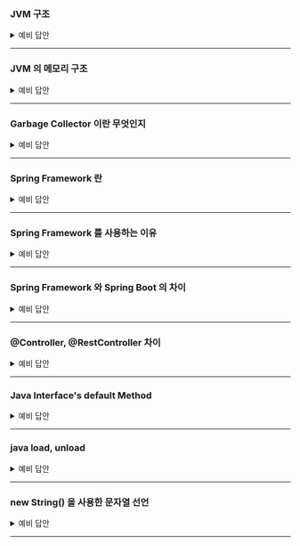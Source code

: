 ### JVM 구조

<details>
    <summary> 예비 답안 </summary>
    <br />

- `jvm` 은 자바 가상 머신입니다. 
    - 자바와 운영체제 사이에서 중개자 역할을 수행하며 자바가 운영체제에 구애받지 않고 프로그램을 실행할 수 있도록 도와줍니다.
- JVM 의 구조는 
    - JVM 내로 클래스 파일을 로드하고, 링크를 통해 배치하는 작업을 수행하는 모듈인 `Class Loader`
    - 클래스 로더를 통해 JVM 내의 Runtime Data Area 에 배치된 바이트 코드들을 명령어 단위로 실행하는 `Execution Engine`
    - 힙 메모리 영역에 생성된 객체들 중에서 참조되지 않은 객체들(Unreachable)을 탐색 후, 제거하는 역할을 하는 `Garbage Collector`
    - JVM 의 메모리 영역으로, 자바 애플리케이션을 실행할 때 사용되는 데이터들을 적재하는 영역인 `Runtime Data Area`
    
```
jvm 은 크게 jvm 내로 클래스 파일을 로드하고, 링크를 통해 배치하는 작업을 수행하는 모듈인 클래스 로더(Class Loader), jvm 내의 Runtime Data Area에 배치된 코드들을 명령어 단위로 실행하는 실행 엔진(Execution Engine), JVM 의 메모리 영역으로, 자바 애플리 케이션을 실행할 때 사용되는 데이터들을 적재하는 런타임 데이터 영역(Runtime Data Area), 힙 메모리 영역에 더 이상 참조되지 않는 객체들을 탐색 후 제거하는 역할을 하는 갈비지 컬렉터(Garbage Collector)으로 구성됩니다.
```
</details>

-----------------------

### JVM 의 메모리 구조

<details>
    <summary> 예비 답안 </summary>
    <br />

- JVM 의 메모리 구조는 모든 쓰레드에서 공유되는 Method 영역과 Heap 영역, 나머지 영역인 PC Register, Stack, Native Method Stack 영역으로 구분할 수 있습니다.

    - `Method 영역` → 모든 스레드가 공유하는 영역으로, 클래스/인터페이스/메소드/필드/static 변수 등의 바이트 코드를 보관합니다.
    - `Heap 영역` → 모든 스레드가 공유하는 영역으로, new 키워드로 생성된 모든 객체와 배열이 저장되는 영역입니다. 또한 메소드 영역에 로드된 클래스만 생성이 가능하고 GC 가 참조되지 않는 메모리를 확인하고 제거하는 영역입니다.
    - `PC Register` → 스레드가 시작될 때 생성되며, 스레드가 어떤 부분을 무슨 명령어로 실행해야 할 지에 대한 기록을 하는 부분으로, JVM 명령의 주소를 가집니다.
    - `Stack` → 메서드 호출 시마다 각각의 스택 프레임이 생성됩니다. 그리고 메서드 안에서 사용되는 값들을 저장하고, 호출된 메서드의 매개변수, 지역변수, 리턴 값 및 연산 시 일어나는 값들을 임시로 저장하며 메서드 수행이 끝나면 프레임별로 됩니다.
    - `Native Method Stack` → 자바 외의 언어로 작성된 네이티브 코드를 위한 스택입니다.

```
JVM 의 메모리 구조는 모든 쓰레드에서 공유되는 Method 영역과 Heap 영역, 나머지 영역인 PC Register, Stack, Native Method Stack 영역으로 구분할 수 있습니다.
클래스, 인터페이스, 메소드, 필드, static 변수 등의 데이터를 보관하는 Method 영역, new 키워드로 생성된 모든 객체와 배열이 저장되는 영역인 Heap 영역, 쓰레드가 어떤 부분을 무슨 명령으로 실행해야할 지에 대한 기록을 하는 부분으로 현재 수행중인 JVM 명령의 주소를 갖는 PC Register 영역, 자바 외 언어로 작성된 네이티브 코드를 위한 메모리 영역인 Native method stack 영역, 메서드 호출 시마다 각각의 스택 프레임이 생성되며 메서드 안에서 사용되는 값들을 저장하고, 호출된 메서드의 매개변수, 지역변수, 리턴 값 및 연산 시 일어나는 값들을 임시로 저장하는 Stack 영역이 있습니다.
```

</details>

-----------------------

### Garbage Collector 이란 무엇인지

<details>
    <summary> 예비 답안 </summary>
    <br />

- GC, 가비지 컬렉션은 JVM의 Heap 영역에서 더 이상 참조되지 않는 객체를 일정 주기로 찾아내고 메모리를 회수하는 기능입니다.
- 프로그램이 사용하지 않는 메모리를 주기적으로 해제함으로써 애플리케이션의 안전성과 지속 가능성을 유지합니다.
- 힙 영역은 Young 과 Old Generation 영역으로 나뉘는데, 이 영역은 Minor GC 와 Full GC 를 판가름하는 대상입니다.
    - `Young Generation` 영역은 짧게 살아남는 메모리들이 존재하는 공간입니다. 모든 객체는 처음에는 Young Generation 에 생성되며, Young Generation 의 공간은 Old Generation 에 비해 상대적으로 적기 때문에 메모리 상의 객체를 찾아 제거하는데 적은 시간이 걸립니다. (Minor GC)
    - 새롭게 생성되는 객체는 Young Generation 영역 중 `Eden` 에서 생성되며, Eden 공간이 가득차면 MinorGC가 동작하여 생존한 객체가 증가된 age-bit과 함께 `Survivor0` 영역으로 넘어가게 됩니다.
    - 위의 과정을 통해 Young Generation 의 마지막 영역인 `Survivor1` 영역의 GC에서도 살아남는다면 Old Generation 영역으로 넘어가게 됩니다.
    - `Old Generation` 은 길게 살아남는 메모리들이 존재하는 공간입니다. Old Generation의 객체들은 처음에는 Young Generation 에 의해 시작되었으나, GC 과정 중에 제거되지 않은 경우 Old Generation로 이동합니다. (Major GC)
    - Old Generation 에서 발생하는 Major GC 는 매우 큰 공간이기 때문에 데이터를 지우는데 많은 시간이 소요되며, Major GC 가 발생하면 Thread 가 멈추고(Stop The World) Mark and Sweep 작업을 해야 해서 CPU에 부하를 줄 수 있습니다.

### Mark And Sweep
![poster](../image/jvm/ms.png)

Mark-Sweep 이란 다양한 GC에서 사용되는 객체를 솎아내는 내부 알고리즘입니다. 가비지 컬렉션이 동작하는 기초적인 청소 과정이라고 생각하면 됩니다.

원리는 가비지 컬렉션이 될 대상 객체를 `식별(Mark)`하고 `제거(Sweep)`하며 객체가 제거되어 파편화된 메모리 영역을 앞에서부터 `채워나가는 작업(Compaction)`을 수행하게 됩니다.

- Mark 과정 : 먼저 `Root Space` 로부터 그래프 순회를 통해 연결된 객체들을 찾아내어 각각 어떤 객체를 참조하고 있는지 찾아서 마킹합니다.
- Sweep 과정 : 참조하고 있지 않은 객체, 즉 Unreachable 객체들을 Heap 에서 제거합니다.
- Compact 과정 : Sweep 후에 분산된 객체들을 Heap의 시작 주소로 모아 메모리가 할당된 부분과 그렇지 않은 부분으로 압축합니다. (가비지 컬렉터 종류에 따라 하지 않는 경우도 존재합니다.)

⭐️ Mark And Sweep 방식은 루트로 부터 해당 객체에 접근이 가능한지가 해제의 기준이 됩니다. JVM GC에서의 Root Space는 `Heap 메모리 영역을 참조`하는 method area, static 변수, stack, native method stack 이 있습니다.

</details>

-----------------------

### Spring Framework 란

<details>
    <summary> 예비 답안 </summary>
    <br />

- 자바 기반 애플리케이션 개발을 지원하는 오픈 소스 프레임워크 입니다.
- 엔터프라이즈급 애플리케이션을 개발하기 위한 모든 기능을 종합적으로 제공하는 경량화된 솔루션입니다.
    - 대규모 데이터 처리와 트랜잭션이 동시에 여러 사용자로부터 행해지는 매우 큰 규모의 환경을 매니징하는 엔터프라이즈 환경
- Spring Framework 는 경량 컨테이너로 자바 객체를 담고 직접 관리합니다.
    
</details>

-----------------------

### Spring Framework 를 사용하는 이유

<details>
    <summary> 예비 답안 </summary>
    <br />

- 생산성을 높이고 유지보수를 용이하게 할 수 있습니다. 
- 프로젝트를 여러 모듈로 나눠, 각 모듈이 독립적으로 개발/배포/테스트가 가능하게 할 수 있습니다.
    - 모듈화된 아키텍처를 구현할 수 있으며 Spring 은 다양한 기술과 통합이 가능합니다.
    - 필요에 따라 새 기능을 추가하거나 확장에 용이합니다.

- 특징
1. `IoC` → `객체 생성과 의존성 관리를 개발자가 아닌 프레임워크가 대신 처리하여 코드의 결합도를 낮추고 테스트를 용이하게 만든다.` 즉, 객체를 매번 new 로 생성하지 않고, 컨테이너가 필요 시 주입하기 때문에 코드의 복잡성을 줄이고, 개발자가 비즈니스 로직에만 집중할 수 있게 해줍니다.
2. `AOP` → 로깅, 트랜잭션 관리와 같은 횡단 관심사를 분리해 코드의 가독성과 재사용성을 높인다. 즉, 공통된 기능을 비즈니스 로직과 분리할 수 있다는 장점으로 유지보수에 용이하다.
3. `DI` → `의존성 주입, 클래스 간 결합도를 낮추고, 새로운 요구사항에 맞춰 변경해야 할 부분을 최소화 할 수 있습니다`. 특정 구현체가 변경 시 인터페이스를 통해 쉽게 교체가 가능합니다.
4. `데이터 접근 간소화` → JDBC, JPA 와 같은 데이터 접근 기술과의 통합을 제공하여 데이터 처리를 간단하게 만들어줍니다. 즉, 데이터베이스 작업에 필요한 반복적인 코드를 대폭 줄일 수 있습니다.
5. `모듈화된 설계` → Core, Data Access, Web, Security 등 다양한 모듈로 구성되어 필요에 따라 선택적으로 사용할 수 있다.
6. 유연한 설정 방식 → XML, Java Config, 어노테이션 기반 설정을 모두 지원한다. 즉, 설정 파일의 중앙화 때문에 환경 변화에 유연하게 대응이 가능합니다.
    
</details>

-----------------------

### Spring Framework 와 Spring Boot 의 차이

<details>
    <summary> 예비 답안 </summary>
    <br />

### Spring Framework 와 Spring Boot 의 차이

1. **설정의 단순화**: 
Spring Framework를 사용하여 애플리케이션을 설정하려면 XML 또는 Java 기반의 설정이 필요하며, 데이터 소스, 뷰 리졸버, 컴포넌트 스캔 등 많은 세부 사항을 처리해야 한다. 반면에 Spring Boot는 이러한 설정을 자동화해준다. Spring Boot는 '의견을 가진(opinionated)' 설정을 통해 애플리케이션 개발에 최적화된 기본 설정을 제공한다.
2. **내장 서버**: 
Spring Framework 애플리케이션을 실행하려면 별도의 서버(WAS)가 필요하다. 반면에 Spring Boot는 Tomcat, Jetty, Undertow 등의 서버를 내장하고 있어, 별도의 WAS 설치 없이 애플리케이션을 실행할 수 있다.
3. **스타터 의존성**: 
Spring Boot는 스타터 의존성을 제공한다. 이는 필요한 라이브러리들을 그룹화하여 제공하므로, 개별적인 라이브러리를 찾고 추가하는 번거로움을 줄여준다.
4. **Actuator**: 
Spring Boot Actuator는 애플리케이션의 모니터링과 관리를 위한 기능을 제공한다. 이는 Spring Framework 자체에는 포함되어 있지 않는 기능이다.

### Spring Boot 가 가지고 있는 추가적인 기능

1. **YAML 지원**: 
Spring Boot는 설정 파일을 작성할 때 Java나 XML 뿐만 아니라 YAML 파일도 지원한다. 
이는 구조화된 데이터를 표현하는 데 매우 유용한 형식으로, 특히 복잡한 데이터 구조를 다룰 때 가독성이 더 좋다.
2. **Spring Boot DevTools**: 
Spring Boot는 개발 중에 애플리케이션을 자동으로 재시작하고, 라이브 리로드를 제공하는 DevTools를 제공한다. 
이는 개발 과정을 더욱 효율적으로 만들어 준다.
3. **배너 커스터마이징**: 
Spring Boot는 애플리케이션 시작 시 나타나는 배너를 커스터마이징 할 수 있게 해준다. 
이는 사소한 기능일 수 있지만, 애플리케이션의 개성을 표현하거나 명확한 식별 정보를 제공하는 데 도움이 될 수 있다.
4. **스프링 부트의 Executable JARs/WARs**: 
스프링 부트는 실행 가능한 JARs 또는 WARs 생성이 가능하며, 이는 단독으로 실행 가능한 스프링 애플리케이션을 만드는데 매우 편리하다.
이는 전통적인 WAR 파일 배포와 비교하여 배포와 실행을 단순화한다.

```
Spring Boot는 Spring Framework 위에 구축되어 동일한 기술 스택을 사용하지만, 설정의 자동화, 내장 서버, 스타터 의존성 등을 통해 개발과 배포 과정을 대폭 단순화시켜준다. 
이는 개발자가 복잡한 설정과 인프라에 대한 걱정 없이 비즈니스 로직에 집중하게 해준다는 장점이 있다.
```

https://www.inflearn.com/blogs/3315?gad_source=1&gclid=CjwKCAiAiOa9BhBqEiwABCdG81uOlX88AWI7HFBQmJDPDzUyQ9o4j7AgZ4JVQpAt9F6wY3yVRiVD1RoC3g0QAvD_BwE

    
</details>

-----------------------

### @Controller, @RestController 차이

<details>
    <summary> 예비 답안 </summary>
    <br />

- @Controller 는 기본 반환 방식이 View 이름(String) 이며, HTML 페이지 반환 등 템플릿 기반 응답에 사용됩니다.

```java
@Controller
public class PageController {

    @GetMapping("/hello")
    public String hello(Model model) {
        model.addAttribute("message", "Hello!");
        return "hello";  // templates/hello.html 렌더링
    }
}
```

- @RestController 는 기본 반환 방식이 JSON, XML(객체 직렬화) 이며, REST API 응답에 사용됩니다.(주로 JSON 반환)

```java
@RestController
public class ApiController {

    @GetMapping("/api/hello")
    public Map<String, String> hello() {
        return Map.of("message", "Hello!");
        // JSON: { "message": "Hello!" }
    }
}
```
- @Controller + @ResponseBody 의 조합
- 반환값을 HTTP 응답 본문(body) 에 바로 JSON/XML 등으로 전송
- RESTful API 개발에 최적화
    
</details>

-----------------------

### Java Interface's default Method

<details>
    <summary> 예비 답안 </summary>
    <br />

- java 8 이 등장하면서 인터페이스 개념에 디폴트 메서드(default Method) 를 사용할 수 있게 되었습니다. 원래 기존의 인터페이스는 추상 메서드만 존재할 수 있었고 이를 상속받는 구현체에서 직접 해당 추상 메서드를 구현해야만 하는 상황이였습니다.

 ClassA, ClassB, ClassC 총 3개의 클래스가 InterfaceA를 구현하고 있습니다. 이때, 요구사항이 추가되면서 InterfaceA에 특정 추상 메서드 methodA를 추가해야된다고 생각해봅시다.

그러면 인터페이스 원칙에 의해 ClassA, ClassB, ClassC에 모두 methodA 를 구현 해야할 것입니다. 현재는 3개밖에 없지만 InterfaceA 를 상속받는 클래스가 10개가 넘어가는 상황에는 모두 구현해야 합니다.


```java
public interface Interface {
   // 추상 메서드 
    void abstractMethodA();
    void abstractMethodB();
    void abstractMethodC();

	// default 메서드
    default int defaultMethodA(){
    	...
    }
}
```
기존의 추상 메서드와 다른 점은
- 메서드 앞에 `default` 예약어를 붙여야 합니다.
- 구현부 `{}` 가 있어야 합니다.

# default Method 예시

```java
public interface PaymentProcessor {
    void process();
}

public class KakaoPayProcessor implements PaymentProcessor {

    @Override
    public void process() {
        System.out.println("Processing with KakaoPay");
    }
}

public class NaverPayProcessor implements PaymentProcessor {

    @Override
    public void process() {
        System.out.println("Processing with NaverPay");
    }
}

```
공용 결제 처리를 하는 PaymentProcessor 를 네이버, 카카오가 상속받은 코드입니다. 새로운 요구사항으로 메서드를 추가해야 하는 상황을 예시로 들어보겠습니다. 

```java
public interface PaymentProcessor {
    void process();
    String getPaymentMethodName(); // 새로운 추상 메서드 추가
}
```
예를 들어, 결제 방식에 대한 설명을 추가하기 위해 getPaymentMethodName() 메서드를 추가한다고 해봅시다. 그러면 기존의 모든 구현 클래스인 KakaoPayProcessor, NaverPayProcessor 등 모두 컴파일 오류가 발생합니다. 기존 클래스들의 변경이 불가피한 상태죠.

```java
public interface PaymentProcessor {
    void process();

    default String getPaymentMethodName() {
        return "Unknown Payment Method";
    }
}

public class KakaoPayProcessor implements PaymentProcessor {

    @Override
    public void process() {
        System.out.println("Processing with KakaoPay");
    }

    @Override
    public String getPaymentMethodName() {
        return "KakaoPayProcessor";
    }
}
```

이렇게 하면 새로운 구현체에서는 필요하면 오버라이딩하고, 기존 구현체는 변경하지 않아도 컴파일 오류 없이 동작하게 됩니다.

### default Method 의 장점
인터페이스에 추상 메서드를 추가하게 되면 모든 구현체에 구현을 해야 합니다. 이를 default method 를 사용하여 추가 변경을 막을 수 있습니다.
이로써 OCP 에서 확장에 개방되어 있고, 변경에 닫힌 코드를 설계할 수 있습니다.

### default Method 간의 충돌
default method를 사용하면 크게 2가지 충돌 상황이 발생할 수 있습니다.

1. 여러 인터페이스의 디폴트 메서드 간의 충돌
2. 디폴트 메서드와 상위 클래스의 메서드 간의 충돌

default method는 인터페이스를 구현한 클래스에서 코드를 구현할 필요가 없을 뿐이지, 구현을 할 수 없는 것이 아닙니다.

즉, 인터페이스를 구현하는 클래스에서 default method를 재정의할 수 있습니다.

따라서, 위와 같은 충돌 상황이 일어나는 클래스에서 defalt method를 재정의하면 충돌 상황을 해결할 수 있습니다.
    
</details>

-----------------------

### java load, unload

<details>
    <summary> 예비 답안 </summary>
    <br />

- JVM Load 는 클래스가 필요한 시점에 동적으로 클래스의 바이트 코드를 읽어 메모리에 할당하는 과정
- JVM Unload 는 클래스가 더 이상 사용되지 않아 메모리에서 클래스를 해제하는 과정
    
</details>

-----------------------

### new String() 을 사용한 문자열 선언

<details>
    <summary> 예비 답안 </summary>
    <br />

```java
String string1 = "abc";
String string2 = new String("abc");
```

위의 코드는 String class를 만드는 두가지 방법을 나타낸다. 두가지 방법은 보기에는 같은 결과가 나온다고 생각할 수 있지만 내부적으로는 다른 결과를 낸다. string1과 string2는 스트링 풀(String pool)에 있는 같은 객체를 바라보게 된다. 
<br> 반면에 new String()을 통해 생성한 string3 의 경우는 힙 메모리에 새로운 String 인스턴스를 만들어 관리를 하게 된다. 예시 코드를 작성하여 수행해보면 다음과 같은 결과가 나온다.

```java
public class StringTest {

	public static void main(String[] args) {
		String string1 = new String("abc");
		String string2 = new String("abc");

		System.out.println(string1 == string2); // false

		String string3 = "abc";
		String string4 = "abc";

		System.out.println(string3 == string4); // true
	}
}
```

위의 코드의 경우 new String 을 사용하여 새로운 인스턴스를 생성한 string1, string2의 경우는 서로 다른 주소값을 가르켜 false라는 결과를 반환한다. 반면에 스트링 풀의 주소만을 가르키며 생성한 string3, string4의 경우는 값이 같다는 결과가 나오게 된다.

| 구분 | 저장 위치 | 인스턴스 생성 여부 | 비교 결과 (==) |
| -- | -- | -- | -- |
| `new String("abc")` | Heap + (내부적으로 String Pool 참조) | 새 인스턴스 생성 | false |
| `"abc" 리터럴` | String Pool | Pool에 이미 있으면 재사용 |  true |

    
</details>

-----------------------